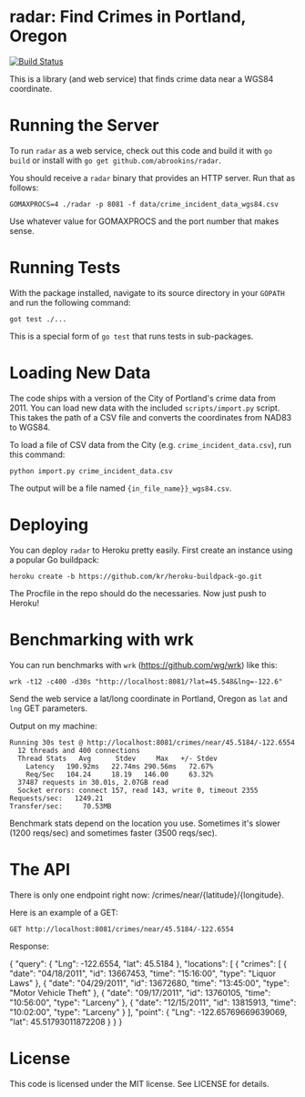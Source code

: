 # radar: Find Crimes in Portland, Oregon

[![Build Status](https://travis-ci.org/abrookins/radar.png)](https://travis-ci.org/abrookins/radar)

This is a library (and web service) that finds crime data near a WGS84
coordinate.

# Running the Server

To run `radar` as a web service, check out this code and build it with `go
build` or install with `go get github.com/abrookins/radar`.

You should receive a `radar` binary that provides an HTTP server. Run that as
follows:

	GOMAXPROCS=4 ./radar -p 8081 -f data/crime_incident_data_wgs84.csv

Use whatever value for GOMAXPROCS and the port number that makes sense.

# Running Tests

With the package installed, navigate to its source directory in your `GOPATH`
and run the following command:

    got test ./...

This is a special form of `go test` that runs tests in sub-packages.

# Loading New Data

The code ships with a version of the City of Portland's crime data from 2011.
You can load new data with the included `scripts/import.py` script. This takes
the path of a CSV file and converts the coordinates from NAD83 to WGS84.

To load a file of CSV data from the City (e.g. `crime_incident_data.csv`), run
this command:

    python import.py crime_incident_data.csv

The output will be a file named `{in_file_name}}_wgs84.csv`.

# Deploying

You can deploy `radar` to Heroku pretty easily. First create an instance using
a popular Go buildpack:

    heroku create -b https://github.com/kr/heroku-buildpack-go.git

The Procfile in the repo should do the necessaries. Now just push to Heroku!

# Benchmarking with wrk

You can run benchmarks with `wrk` (https://github.com/wg/wrk) like this:

    wrk -t12 -c400 -d30s "http://localhost:8081/?lat=45.548&lng=-122.6"

Send the web service a lat/long coordinate in Portland, Oregon as `lat` and
`lng` GET parameters.

Output on my machine:

    Running 30s test @ http://localhost:8081/crimes/near/45.5184/-122.6554
      12 threads and 400 connections
      Thread Stats   Avg      Stdev     Max   +/- Stdev
        Latency   190.92ms   22.74ms 290.56ms   72.67%
        Req/Sec   104.24     18.19   146.00     63.32%
      37487 requests in 30.01s, 2.07GB read
      Socket errors: connect 157, read 143, write 0, timeout 2355
    Requests/sec:   1249.21
    Transfer/sec:     70.53MB
    
Benchmark stats depend on the location you use. Sometimes it's slower (1200
reqs/sec) and sometimes faster (3500 reqs/sec).

# The API

There is only one endpoint right now: /crimes/near/{latitude}/{longitude}.

Here is an example of a GET:

    GET http://localhost:8081/crimes/near/45.5184/-122.6554

Response:

{
    "query": {
        "Lng": -122.6554,
        "lat": 45.5184
    },
    "locations": [
        {
            "crimes": [
                {
                    "date": "04/18/2011",
                    "id": 13667453,
                    "time": "15:16:00",
                    "type": "Liquor Laws"
                },
                {
                    "date": "04/29/2011",
                    "id": 13672680,
                    "time": "13:45:00",
                    "type": "Motor Vehicle Theft"
                },
                {
                    "date": "09/17/2011",
                    "id": 13760105,
                    "time": "10:56:00",
                    "type": "Larceny"
                },
                {
                    "date": "12/15/2011",
                    "id": 13815913,
                    "time": "10:02:00",
                    "type": "Larceny"
                }
            ],
            "point": {
                "Lng": -122.65769669639069,
                "lat": 45.51793011872208
            }
        }
}
# License

This code is licensed under the MIT license. See LICENSE for details.

